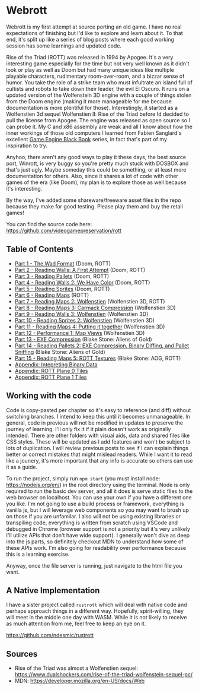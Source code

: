 Webrott
=======

Webrott is my first attempt at source porting an old game.  I have no real expectations of finishing but I'd like to explore and learn about it.  To that end, it's split up like a series of blog posts where each good working session has some learnings and updated code.

Rise of the Triad (ROTT) was released in 1994 by Apogee.  It's a very interesting game especially for the time but not very well known as it didn't look or play as well as Doom but had many unique ideas like multiple playable characters, rudimentary room-over-room, and a bizzar sense of humor.  You take the role of a strike team who must infultrate an island full of cultists and robots to take down their leader, the evil El Oscuro.  It runs on a updated version of the Wolfenstein 3D engine with a couple of things stolen from the Doom engine (making it more manageable for me because documentation is more plentiful for those).  Interestingly, it started as a Wolfenstien 3d sequel Wolfenstien II: Rise of the Triad before Id decided to pull the license from Apogee.  The engine was released as open source so I can probe it. My C and x86 assembly are weak and all I know about how the inner workings of those old computers I learned from Fabien Sanglard's excellent [Game Engine Black Book](https://www.amazon.com/Game-Engine-Black-Book-DOOM/dp/1099819776) series, in fact that's part of my inspiration to try.

Anyhoo, there aren't any good ways to play it these days, the best source port, Winrott, is very buggy so you're pretty much stuck with DOSBOX and that's just ugly.  Maybe someday this could be something, or at least more documentation for others.  Also, since it shares a lot of code with other games of the era (like Doom), my plan is to explore those as well because it's interesting.

By the way, I've added some shareware/freeware asset files in the repo because they make for good testing.  Please play them and buy the retail games!

You can find the source code here: https://github.com/videogamepreservation/rott

Table of Contents
-----------------

- [Part 1 - The Wad Format](part1/wad.md) (Doom, ROTT)
- [Part 2 - Reading Walls: A First Attempt](part2/walls.md) (Doom, ROTT)
- [Part 3 - Reading Pallets](part3/pallets.md) (Doom, ROTT)
- [Part 4 - Reading Walls 2: We Have Color](part4/walls2.md) (Doom, ROTT)
- [Part 5 - Reading Sprites](part5/sprites.md) (Doom, ROTT)
- [Part 6 - Reading Maps](part6/maps.md) (ROTT)
- [Part 7 - Reading Maps 2: Wolfenstien](part7/maps2.md) (Wolfenstien 3D, ROTT)
- [Part 8 - Reading Maps 3: Carmack Compression](part8/maps3.md) (Wolfenstien 3D)
- [Part 9 - Reading Walls 3: Wolfenstien](part9/walls3.md) (Wolfenstien 3D)
- [Part 10 - Reading Sprites 2: Wolfenstien](part10/sprites2.md) (Wolfenstien 3D)
- [Part 11 - Reading Maps 4: Putting it together](part11/maps4.md) (Wolfenstien 3D)
- [Part 12 - Performance 1: Map Views](part12/perf1.md) (Wolfenstien 3D)
- [Part 13 - EXE Compression](part13/compression.md) (Blake Stone: Aliens of Gold)
- [Part 14 - Reading Pallets 2: EXE Compression, Binary Diffing, and Pallet Sniffing](part14/pallets2.md) (Blake Stone: Aliens of Gold)
- [Part 15 - Reading Maps 5: ROTT Textures](part15/maps5.md) (Blake Stone: AOG, ROTT)
- [Appendix: Intepreting Binary Data](appendix/datatypes.md)
- [Appendix: ROTT Plane 0 Tiles](appendix/rott-plane0-tiles.md)
- [Appendix: ROTT Plane 1 Tiles](appendix/rott-plane1-tiles.md)

Working with the code
---------------------

Code is copy-pasted per chapter so it's easy to reference (and diff) without switching branches.  I intend to keep this until it becomes unmanageable.  In general, code in previous will not be modified in updates to preserve the journey of learning.  I'll only fix it if it plain doesn't work as originally intended.  There are other folders with visual aids, data and shared files like CSS styles.  These will be updated as I add features and won't be subject to lots of duplication.  I will review previous posts to see if I can explain things better or correct mistakes that might mislead readers.  While I want it to read like a jounery, it's more important that any info is accurate so others can use it as a guide.

To run the project, simply run `npm start` (you must install node: https://nodejs.org/en/) in the root directory using the terminal. Node is only required to run the basic dev server, and all it does is serve static files to the web browser on localhost. You can use your own if you have a different one you like. I'm not going to use a build process or framework, everything is vanilla js, but I will leverage web components so you may want to brush up on those if you are unfamilar.  I also will not be using existing libraries or transpiling code, everything is written from scratch using VSCode and debugged in Chrome (browser support is not a priority but it's very unlikely I'll utilize APIs that don't have wide support). I generally won't dive as deep into the js parts, so definitely checkout MDN to understand how some of these APIs work. I'm also going for readability over performance because this is a learning exercise. 

Anyway, once the file server is running, just navigate to the html file you want.

A Native Implementation
-----------------------

I have a sister project called `rustrott` which will deal with native code and perhaps approach things in a different way.  Hopefully, spirit-willing, they will meet in the middle one day with WASM.  While it is not likely to receive as much attention from me, feel free to keep an eye on it.

https://github.com/ndesmic/rustrott


Sources
-------

- Rise of the Triad was almost a Wolfenstien sequel: https://www.dualshockers.com/rise-of-the-triad-wolfenstein-sequel-pc/
- MDN: https://developer.mozilla.org/en-US/docs/Web